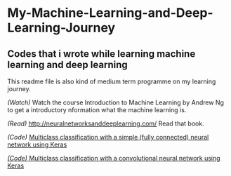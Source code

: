 # My-Machine-Learning-and-Deep-Learning-Journey
## Codes that i wrote while learning machine learning and deep learning
This readme file is also kind of medium term programme on my learning journey.

<i>(Watch)</i> Watch the course Introduction to Machine Learning by Andrew Ng to get a introductory nformation what the machine learning is.

<i>(Read)</i> http://neuralnetworksanddeeplearning.com/ Read that book.

<i>(Code)</i> <a href="https://github.com/mutcato/Keras_Animal_Classifier/tree/master/_SimpleNN">Multiclass classification with a simple (fully connected) neural network using Keras
  
<i>(Code)</i> <a href="https://github.com/mutcato/Keras_Animal_Classifier/tree/master/_CNN">Multiclass classification with a convolutional neural network using Keras
